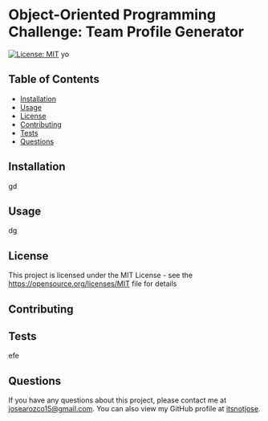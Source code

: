 
# Object-Oriented Programming Challenge: Team Profile Generator
[![License: MIT](https://img.shields.io/badge/License-MIT-yellow.svg)](https://opensource.org/licenses/MIT)
yo

## Table of Contents

* [Installation](#installation)
* [Usage](#usage)
* [License](#license)
* [Contributing](#contributing)
* [Tests](#tests)
* [Questions](#questions)

## Installation

gd

## Usage

dg


## License 
This project is licensed under the MIT License - see the https://opensource.org/licenses/MIT file for details


## Contributing



## Tests

efe

## Questions

If you have any questions about this project, please contact me at josearozco15@gmail.com. You can also view my GitHub profile at [itsnotjose](https://github.com/itsnotjose).
